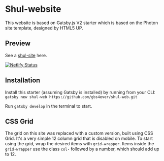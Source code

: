 # Shul-website

This website is based on Gatsby.js V2 starter which is based on the Photon site template, designed by HTML5 UP.

## Preview

See a [shul-site](https://shul-750.netlify.com/) here.

[![Netlify Status](https://api.netlify.com/api/v1/badges/ad84d8aa-da8f-4150-8f18-431cabe104a4/deploy-status)](https://app.netlify.com/sites/shul-750/deploys)

## Installation

Install this starter (assuming Gatsby is installed) by running from your CLI:
`gatsby new shul-web https://github.com/gbs4ever/shul-web.git`

Run `gatsby develop` in the terminal to start.

## CSS Grid

The grid on this site was replaced with a custom version, built using CSS Grid. It's a very simple 12 column grid that is disabled on mobile. To start using the grid, wrap the desired items with `grid-wrapper`. Items inside the `grid-wrapper` use the class `col-` followed by a number, which should add up to 12.
